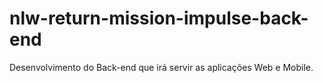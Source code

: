 # nlw-return-mission-impulse-back-end
Desenvolvimento do Back-end que irá servir as aplicações Web e Mobile. 
